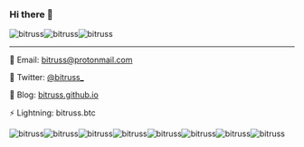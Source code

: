 ### Hi there 👋

![bitruss](https://i.imgur.com/uTfJxwa.gif)![bitruss](https://i.imgur.com/Pg7PB2y.gif)![bitruss](https://i.imgur.com/uTfJxwa.gif)

---

🙉 Email: [bitruss@protonmail.com](bitruss@protonmail.com)

🤪 Twitter: [@bitruss_](https://twitter.com/bitruss_)

🥷 Blog: [bitruss.github.io](https://bitruss.github.io/)

⚡️ Lightning: bitruss.btc

![bitruss](https://i.giphy.com/media/26Ff9VdCMLC5zlMT6/200w.webp)![bitruss](https://i.giphy.com/media/26Ffju4YKPQ1EzZhC/200w.webp)![bitruss](https://i.giphy.com/media/26Ff8WPsvjggMlO1y/200w.webp)![bitruss](https://i.giphy.com/media/l4EpjuaFkL8Z8CScg/200w.webp)![bitruss](https://i.giphy.com/media/l4EoV3LR2MVoAiNSU/200w.webp)![bitruss](https://i.giphy.com/media/26Ff3YZlcPt3GFPHi/200w.webp)![bitruss](https://i.giphy.com/media/l4EoZxPFu7fUpoafC/200w.webp)![bitruss](https://i.giphy.com/media/l4EoS7rhcfA3IOw4U/200w.webp)

<!--
**bitruss/bitruss** is a ✨ _special_ ✨ repository because its `README.md` (this file) appears on your GitHub profile.

Here are some ideas to get you started:

- 🔭 I’m currently working on ...
- 🌱 I’m currently learning ...
- 👯 I’m looking to collaborate on ...
- 🤔 I’m looking for help with ...
- 💬 Ask me about ...
- 📫 How to reach me: ...
- 😄 Pronouns: ...
- ⚡ Fun fact: ...
-->

